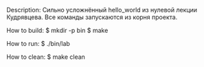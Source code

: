 Description:
Сильно усложнённый hello_world из нулевой лекции Кудрявцева.
Все команды запускаются из корня проекта.

How to build:
$ mkdir -p bin
$ make

How to run:
$ ./bin/lab

How to clean:
$ make clean

